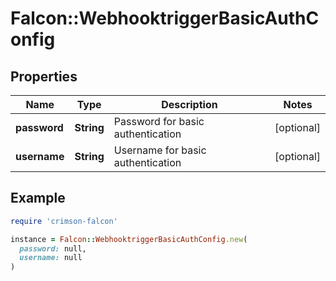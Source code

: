 # Falcon::WebhooktriggerBasicAuthConfig

## Properties

| Name | Type | Description | Notes |
| ---- | ---- | ----------- | ----- |
| **password** | **String** | Password for basic authentication | [optional] |
| **username** | **String** | Username for basic authentication | [optional] |

## Example

```ruby
require 'crimson-falcon'

instance = Falcon::WebhooktriggerBasicAuthConfig.new(
  password: null,
  username: null
)
```

